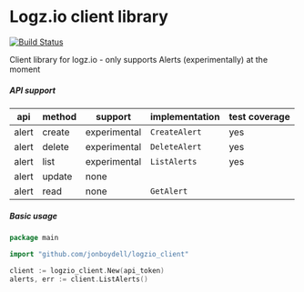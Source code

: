 # Logz.io client library

[![Build Status](https://travis-ci.org/jonboydell/logzio_client.svg?branch=develop)](https://travis-ci.org/jonboydell/logzio_client)

Client library for logz.io - only supports Alerts (experimentally) at the moment

##### API support

|api  |method|support     |implementation|test coverage|
|-----|------|------------|--------------|-------------|
|alert|create|experimental|`CreateAlert` |yes          |
|alert|delete|experimental|`DeleteAlert` |yes          |
|alert|list  |experimental|`ListAlerts`  |yes          |
|alert|update|none        |              |             |
|alert|read  |none        |`GetAlert`    |             |

##### Basic usage

```go
package main

import "github.com/jonboydell/logzio_client"

client := logzio_client.New(api_token)
alerts, err := client.ListAlerts()
```